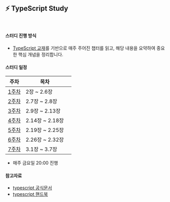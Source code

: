 ## ⚡️ TypeScript Study

<br/>

#### 스터디 진행 방식

- [TypeScript 교재](https://product.kyobobook.co.kr/detail/S000208416779)를 기반으로 매주 주어진 챕터를 읽고, 해당 내용을 요약하여 중요한 핵심 개념을 정리합니다.

#### 스터디 일정

| 주차                                                                  | 목차            |     |
| --------------------------------------------------------------------- | --------------- | --- |
| [1주차](https://github.com/swJaNG12/TypeScript-Study/tree/main/week1) | 2장 ~ 2.6장     |     |
| [2주차](https://github.com/swJaNG12/TypeScript-Study/tree/main/week2) | 2.7장 ~ 2.8장   |     |
| [3주차](https://github.com/swJaNG12/TypeScript-Study/tree/main/week3) | 2.9장 ~ 2.13장  |     |
| [4주차](https://github.com/swJaNG12/TypeScript-Study/tree/main/week4) | 2.14장 ~ 2.18장 |     |
| [5주차](https://github.com/swJaNG12/TypeScript-Study/tree/main/week5) | 2.19장 ~ 2.25장 |     |
| [6주차](https://github.com/swJaNG12/TypeScript-Study/tree/main/week6) | 2.26장 ~ 2.32장 |     |
| [7주차](https://github.com/swJaNG12/TypeScript-Study/tree/main/week7) | 3.1장 ~ 3.7장   |     |

- 매주 금요일 20:00 진행

#### 참고자료

- [typescript 공식문서](https://www.typescriptlang.org/)
- [typescript 핸드북](https://www.typescriptlang.org/docs/handbook/intro.html)
